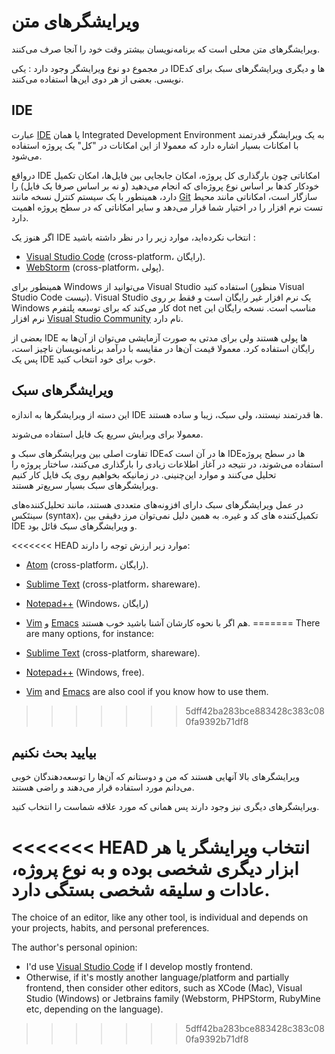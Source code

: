 # ویرایشگرهای متن 

ویرایشگرهای متن محلی ‌است که برنامه‌نویسان بیشتر وقت خود را آنجا صرف می‌کنند. 

در مجموع دو نوع ویرایشگر وجود دارد : یکی IDEها و دیگری ویرایشگرهای سبک برای کد نویسی. بعضی از هر دوی این‌ها استفاده می‌کنند. 

## IDE

عبارت [IDE](https://en.wikipedia.org/wiki/Integrated_development_environment) یا همان Integrated Development Environment به یک ویرایشگر قدرتمند با امکانات بسیار اشاره دارد که معمولا از این امکانات در "کل" یک پروژه استفاده می‌شود. 

درواقع IDE امکاناتی چون بارگذاری کل پروژه، امکان جابجایی بین فایل‌ها، امکان تکمیل خودکار کدها بر اساس نوع پروژه‌ای که انجام می‌دهید (و نه بر اساس صرفا یک فایل) را دارد، همینطور با یک سیستم کنترل نسخه مانند [Git](https://git-scm.com/) سازگار است، امکاناتی مانند محیط تست نرم افزار را در اختیار شما قرار می‌دهد و سایر امکاناتی که در سطح پروژه اهمیت دارد. 

اگر هنوز یک IDE انتخاب نکرده‌اید، موارد زیر را در نظر داشته باشید : 

- [Visual Studio Code](https://code.visualstudio.com/) (cross-platform، رایگان).
- [WebStorm](http://www.jetbrains.com/webstorm/) (cross-platform، پولی).

همینطور برای Windows می‌توانید از Visual Studio استفاده کنید (منظور Visual Studio Code نیست). Visual Studio یک نرم افزار غیر رایگان است و فقط بر روی Windows کار می‌کند که برای توسعه پلتفرم dot net مناسب است. نسخه رایگان این نرم افزار [Visual Studio Community](https://www.visualstudio.com/vs/community/) نام دارد.  

بعضی از IDE ها پولی هستند ولی برای مدتی به صورت آزمایشی می‌توان از آن‌ها به رایگان استفاده کرد. معمولا قیمت آن‌ها در مقایسه با درآمد برنامه‌نویسان ناچیز است، پس یک IDE خوب برای خود انتخاب کنید. 

## ویرایشگرهای سبک 

این دسته از ویرایشگرها به اندازه IDE ها قدرتمند نیستند، ولی سبک، زیبا و ساده هستند.  

معمولا برای ویرایش سریع یک فایل استفاده می‌شوند. 

تفاوت اصلی بین ویرایشگرهای سبک و IDEها در آن است که IDEها در سطح پروژه استفاده می‌‌شوند، در نتیجه در آغاز اطلاعات زیادی را بارگذاری می‌کنند، ساختار پروژه را تحلیل می‌کنند و موارد این‌چنینی. در زمانیکه بخواهیم روی یک فایل کار کنیم ویرایشگرهای سبک بسیار سریع‌تر هستند. 

در عمل ویرایشگرهای سبک دارای افزونه‌های متعددی هستند، مانند تحلیل‌کننده‌های سینتَکس (syntax)، تکمیل‌کننده های کد و غیره. به همین دلیل نمی‌توان مرز دقیقی بین IDE و ویرایشگرهای سبک قائل بود. 

<<<<<<< HEAD
موارد زیر ارزش توجه را دارند: 

- [Atom](https://atom.io/) (cross-platform، رایگان). 
- [Sublime Text](http://www.sublimetext.com) (cross-platform، shareware).
- [Notepad++](https://notepad-plus-plus.org/) (Windows، رایگان)
- [Vim](http://www.vim.org/) و [Emacs](https://www.gnu.org/software/emacs/) هم اگر با نحوه کارشان آشنا باشید خوب هستند. 
=======
There are many options, for instance:

- [Sublime Text](https://www.sublimetext.com/) (cross-platform, shareware).
- [Notepad++](https://notepad-plus-plus.org/) (Windows, free).
- [Vim](https://www.vim.org/) and [Emacs](https://www.gnu.org/software/emacs/) are also cool if you know how to use them.
>>>>>>> 5dff42ba283bce883428c383c080fa9392b71df8

## بیایید بحث نکنیم 

ویرایشگرهای بالا آنهایی هستند که من و دوستانم که آن‌ها را توسعه‌دهندگان خوبی می‌دانم مورد استفاده قرار ‌می‌دهند و راضی هستند. 

ویرایشگرهای دیگری نیز وجود دارند پس همانی که مورد علاقه شماست را انتخاب کنید. 

<<<<<<< HEAD
انتخاب ویرایشگر یا هر ابزار دیگری شخصی بوده و به نوع پروژه، عادات و سلیقه شخصی بستگی دارد. 
=======
The choice of an editor, like any other tool, is individual and depends on your projects, habits, and personal preferences.

The author's personal opinion:

- I'd use [Visual Studio Code](https://code.visualstudio.com/) if I develop mostly frontend.
- Otherwise, if it's mostly another language/platform and partially frontend, then consider other editors, such as XCode (Mac), Visual Studio (Windows) or Jetbrains family (Webstorm, PHPStorm, RubyMine etc, depending on the language).
>>>>>>> 5dff42ba283bce883428c383c080fa9392b71df8
